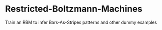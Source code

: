 # Restricted-Boltzmann-Machines
Train an RBM to infer Bars-As-Stripes patterns and other dummy examples
